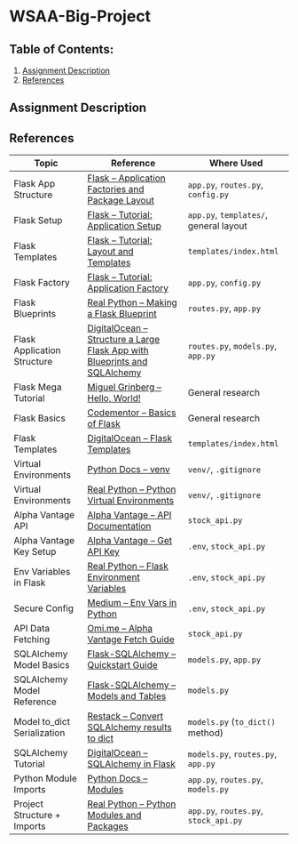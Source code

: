 # WSAA-Big-Project

## Table of Contents:
1. [Assignment Description](#assignment-description)
2. [References](#references)


## Assignment Description


## References

| Topic | Reference | Where Used |
|-------|-----------|------------|
| Flask App Structure | [Flask – Application Factories and Package Layout](https://flask.palletsprojects.com/en/latest/patterns/packages/) | `app.py`, `routes.py`, `config.py` |
| Flask Setup | [Flask – Tutorial: Application Setup](https://flask.palletsprojects.com/en/latest/tutorial/) | `app.py`, `templates/`, general layout |
| Flask Templates | [Flask – Tutorial: Layout and Templates](https://flask.palletsprojects.com/en/latest/tutorial/layout/) | `templates/index.html` |
| Flask Factory | [Flask – Tutorial: Application Factory](https://flask.palletsprojects.com/en/latest/tutorial/factory/) | `app.py`, `config.py` |
| Flask Blueprints | [Real Python – Making a Flask Blueprint](https://realpython.com/flask-blueprint/#making-a-flask-blueprint) | `routes.py`, `app.py` |
| Flask Application Structure | [DigitalOcean – Structure a Large Flask App with Blueprints and SQLAlchemy](https://www.digitalocean.com/community/tutorials/how-to-structure-a-large-flask-application-with-flask-blueprints-and-flask-sqlalchemy) | `routes.py`, `models.py`, `app.py` |
| Flask Mega Tutorial | [Miguel Grinberg – Hello, World!](https://blog.miguelgrinberg.com/post/the-flask-mega-tutorial-part-i-hello-world) | General research |
| Flask Basics | [Codementor – Basics of Flask](https://www.codementor.io/@overiq/basics-of-flask-fzvh8ueed) | General research |
| Flask Templates | [DigitalOcean – Flask Templates](https://www.digitalocean.com/community/tutorials/how-to-use-templates-in-a-flask-application) | `templates/index.html` |
| Virtual Environments | [Python Docs – venv](https://docs.python.org/3/library/venv.html) | `venv/`, `.gitignore` |
| Virtual Environments | [Real Python – Python Virtual Environments](https://realpython.com/python-virtual-environments-a-primer/) | `venv/`, `.gitignore` |
| Alpha Vantage API | [Alpha Vantage – API Documentation](https://www.alphavantage.co/documentation/) | `stock_api.py` |
| Alpha Vantage Key Setup | [Alpha Vantage – Get API Key](https://www.alphavantage.co/support/#api-key) | `.env`, `stock_api.py` |
| Env Variables in Flask | [Real Python – Flask Environment Variables](https://realpython.com/flask-database/) | `.env`, `stock_api.py` |
| Secure Config | [Medium – Env Vars in Python](https://medium.com/datauniverse/how-to-use-environment-variables-in-python-for-secure-configuration-12d56c7f0a8c) | `.env`, `stock_api.py` |
| API Data Fetching | [Omi.me – Alpha Vantage Fetch Guide](https://www.omi.me/blogs/api-guides/how-to-fetch-stock-data-using-alpha-vantage-api-in-python) | `stock_api.py` |
| SQLAlchemy Model Basics | [Flask-SQLAlchemy – Quickstart Guide](https://flask-sqlalchemy.readthedocs.io/en/stable/quickstart/) | `models.py`, `app.py` |
| SQLAlchemy Model Reference | [Flask-SQLAlchemy – Models and Tables](https://flask-sqlalchemy.readthedocs.io/en/stable/models/) | `models.py` |
| Model to_dict Serialization | [Restack – Convert SQLAlchemy results to dict](https://www.restack.io/p/adding-columns-sqlalchemy-models-answer-query-result-dict) | `models.py` (`to_dict()` method) |
| SQLAlchemy Tutorial | [DigitalOcean – SQLAlchemy in Flask](https://www.digitalocean.com/community/tutorials/how-to-use-flask-sqlalchemy-to-interact-with-databases-in-a-flask-application) | `models.py`, `routes.py`, `app.py` |
| Python Module Imports | [Python Docs – Modules](https://docs.python.org/3/tutorial/modules.html) | `app.py`, `routes.py`, `models.py` |
| Project Structure + Imports | [Real Python – Python Modules and Packages](https://realpython.com/python-modules-packages/) | `app.py`, `routes.py`, `stock_api.py` |


